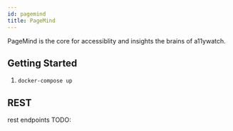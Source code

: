 ```yaml
---
id: pagemind
title: PageMind
---
```


PageMind is the core for accessiblity and insights the brains of a11ywatch.

## Getting Started

1. `docker-compose up`

## REST

rest endpoints TODO:
